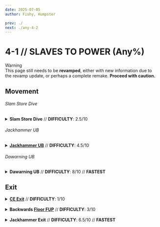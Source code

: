 ```yaml
---
date: 2025-07-05
author: Fishy, Humpster

prev: ./
next: ./any-4-2
---
```


# 4-1 // SLAVES TO POWER (Any%)

<div class="warning">
    <div class="warning-header">
        <i class="fa-solid fa-triangle-exclamation"></i>
        Warning
    </div>
    This page still needs to be <b>revamped</b>, either with new information due to the revamp update, or perhaps a complete remake. <b>Proceed with caution.</b>
</div>

## Movement

<div class="hidden-header">

###### Slam Store Dive

</div>

<details class="easy">
    <summary>
        <b>Slam Store Dive</b> // <b>DIFFICULTY</b>: 2.5/10
    </summary>
    <p>
     <a href="/speedrun-tech#dash-jump">Dash Jump</a> into the side wall of the starting room and <a href="/speedrun-tech#slam-storage">Slam store</a> off the wall. Use the wall jump from the slam store to then wall jump off of the opposite wall from the one used to perform the slam store.
    </p>
    <p>
        Land close to the center of the door and perform a <a href="/speedrun-tech#dives">Dive</a> towards the main building, aiming for breakable at the top of the roof.
    </p>
    <div class="tips">
        <div class="tips-header">
            <i class="fa-solid fa-circle-exclamation"></i>
            Note
        </div>
        Breakable is the cracked tile located on the ceiling right before the exit of the stage. Pictured below:
         <img
        class="image"
        src="https://i.imgur.com/DAbRBIk.png"
        width="735"
    ></img>
    </div>
    <p>
        Shortly after starting your dive, perform a <a href="/speedrun-tech#flick-ub">flick UB</a> aimed towards breakable. For potential additional speed, you can  <a href="/speedrun-tech#duck-boosting">duck boost</a> while flying towards breakable.
    </p>
    <p>
        Shoot breakable with any alternate variant of the pistol and slam into it.
    </p>
    <p>
        <video width="500" height="auto" loop controls muted>
        <source src="https://i.imgur.com/zcgbVrZ.mp4" type="video/mp4">
    </video>
    </p>
    <br/>
    <div class="warning">
        <div class="warning-header">
            <i class="fa-solid fa-circle-exclamation"></i>
            <a href="/speedrun-tech#ssj-super-slide-jump"> SSJ</a> Optimization
        </div>
        <p>
            Instead of instantly doing a <a href="/speedrun-tech#slam-storage">Slam Store</a> Dive, you can perform an <a href="/speedrun-tech#ssj-super-slide-jump">SSJ</a>. This allows you to get even more horizontal speed and save time. The SSJ Indicator is used to better demonstrate the use of SSJs in this run, please note that this indicator is <b>NOT</b> allowed for runs submitted to SRC.
        </p>
        <video width="500" height="auto" loop controls muted>
        <source src="https://i.imgur.com/A3pLLlp.mp4" type="video/mp4">
    </video>
        </div>

</details>

<div class="hidden-header">

###### Jackhammer UB

</div>

<details class="medium">
    <summary>
        <b><a href="/speedrun-tech#jackhammer-ub">Jackhammer UB</a></b> // <b>DIFFICULTY</b>: 4.5/10
    </summary>
    <p>
        With the alternate Core Eject shotgun equipped, shoot and quickly after freeze rocket at the center of the door aimed within the highlighted yellow area pictured below:
    </p>
    <p>
        <img
        class="image"
        src="https://i.imgur.com/0qqm6N2.png"
        width="200"
    ></img>
    </p>
    <p>
        Move right all the way until up against the wall and shoot another rocket (while still frozen) aimed at the same level as the previous.
        Unfreeze and Refreeze the rockets once they are close to the door, but there is still a slight gap. 
    </p>
    <p>
        Re-Center yourself to the door and with the Core Eject Jackhammer out, <b>hold</b> down primary fire and slide. Once you have passed the farthest rocket, do a 180 and perform a <a href="/speedrun-tech#jackhammer-ub">Jackhammer UB</a> on the two rockets.
    </p>
    <p>
        Once you have flown towards Breakable for a short period, perform a UB with the Jackhammer by looking opposite of the direction you want to go, shooting the core, and UBing. For potential additional speed, you can  <a href="/speedrun-tech#duck-boosting">duck boost</a> while flying towards breakable.
    </p>
    <p>
        Shoot breakable with any alternate variant of the pistol and slam into it.
    </p>
     <p>
         <video width="500" height="auto" loop controls muted>
        <source src="https://i.imgur.com/zmLQy4M.mp4" type="video/mp4">
        </video>
         </p>
    <div class="warning">
        <div class="warning-header">
            <i class="fa-solid fa-circle-exclamation"></i>
             Note
        </div>
        <b> 100 HP Variation </b>
        <p>
            Instead of instantly doing a regular UB for the second UB, you perform a <a href="/speedrun-tech#_35-hp-jackhammer-ub">35 HP Jackhammer UB</a>. This version of the start is recommended to only be used in FG categories where you would play on a difficulty with 100 HP, as it is slightly slower than a regular UB.
         </p>
         <p>
         <video width="500" height="auto" loop controls muted>
        <source src="https://i.imgur.com/I0lGd7d.mp4" type="video/mp4">
        </video>
         </p>
    </div>
</details>

<div class="hidden-header">

###### Dawarning UB

</div>

<details class="hard">
    <summary>
        <b>Dawarning UB</b> // <b>DIFFICULTY</b>: 8/10 // <b>FASTEST</b>
    </summary>
    <br/>
    <div class="caution">
        <div class="caution-header">
            <i class="fa-solid fa-circle-exclamation"></i>
            Note
        </div>
        This start can only be performed on harmless, and as such, it is recommended to only be used for <a href="/general-info#regular-terms">IL</a> speedruns.
    </div>
    <p>
        Put oil on the right wall and then aim first rocket towards the center of the black rectangle on the exit door. Shoot it and then freeze it right after,
        only allowing it to move a short distance away from yourself.
    </p>
    <p>
        Move a bit to the right and place a second rocket slighty diagonally down from the first while still frozen.
         Unfreeze and then Refreeze the rockets when they are close to the door.
    </p>
    <p>
       <a href="/speedrun-tech#slam-storage">Slam store</a> off the right wall and use the wall jump from it to get to the left wall on top of the curb where the oil was placed.
       Slide towards the center of the door and 180 towards the rockets and perform a <a href="/speedrun-tech#jackhammer-ub">jackhammer UB</a> off the 2 rockets.
    </p>
    <div class="caution">
        <div class="caution-header">
            <i class="fa-solid fa-bell"></i>
            Important
        </div>
        Make sure you continue to hold slide as you do the Jackhammer UB. This is to ensure that you are able to make it out of the entrance door without bonking it.
    </div>
    <br />
    <p>
       After a period of time, you will want to do your second UB. If your angle towards breakable is off angle, you can use this second UB to adjust your angle accordingly.
    </p>
    <p>
        It's <b>not possible</b> to have a consistent time to do your second UB. This is due to factors such as angle, initial UB speed, and <a href="/speedrun-tech#duck-boosting">duck boosting</a>. Deciding when to do your
        second UB will come down to intuition from playing the stage, and the amount you are willing to risk on Duck boost speed.
    </p>
    <p>
        During the period flying towards breakable, you can perform <a href="/speedrun-tech#duck-boosting">duck boosting</a> for either potential additional horizontal speed, or, if you are too high above breakable,
        Duck boost downwards to slighty move your position lower without losing speed.
    </p>
    <p>
    Break breakable using a Slab variant of any pistol and slam into it as early as possible.
    </p>
    <div class="caution">
        <div class="caution-header">
            <i class="fa-solid fa-lightbulb"></i>
            Tips
        </div>
        If duck boosting, you will want to shoot breakable as late as possible to squeeze out as many potential duck boosts as possible
    </div>
    <br/>
    <video width="500" height="auto" loop controls muted>
        <source src="https://i.imgur.com/tv9ehIJ.mp4" type="video/mp4">
    </video>
    
</details>


## Exit

<details class="easy">
    <summary>
        <b><a href="/speedrun-tech#ce-boost-exit">CE Exit</a></b> // <b>DIFFICULTY</b>: 1/10
    </summary>
    <p>
        <a href="/speedrun-tech#ce-boost-exit">CE Exit</a>.
    </p>
     <video width="500" height="auto" loop controls muted>
        <source src="https://i.imgur.com/tR5vX4r.mp4" type="video/mp4">
    </video> 
</details>

<br/>

<details class="easy">
    <summary>
        <b>Backwards <a href="/speedrun-tech#floor-fup">Floor FUP</a></b> // <b>DIFFICULTY</b>: 3/10
    </summary>
    <p>
        While slamming into breakable, do a 180 to face <b>away</b> from the exit door. Freeze the Freezeframe and perform <a href="/speedrun-tech#floor-fup">Floor FUP</a>.
    </p>
    <div class="tips">
        <div class="tips-header">
            <i class="fa-solid fa-circle-exclamation"></i>
            Tip
        </div>
            You want to perform your Floor FUP as parallel to yourself as you can to get the most horizontal speed as possible. Going too parallel can lead to you taking damage instead.
            Spend some time experimenting on the best angle!
         </div>
    <p>
        Turn around and use the Firestarter to place oil and <a href="/speedrun-tech#slide-jump">Slide Jump</a>. Slam into exit.
    </p>
    <video width="500" height="auto" loop controls muted>
        <source src="https://i.imgur.com/xQ3x8ll.mp4" type="video/mp4">
    </video>
</details>

<br/>

<details class="medium">
    <summary>
        <b>Jackhammer Exit</b> // <b>DIFFICULTY</b>: 6.5/10 // <b>FASTEST</b>
    </summary>
    <br/>
    <div class="warning">
        <div class="warning-header">
            <i class="fa-solid fa-triangle-exclamation"></i>
            Note
        </div>
            This exit can only be performed if you have above 50 HP.
        </div>
    <p>
    While slamming into breakable, do a 180 to face <b>away</b> from the exit door and freeze the Freezeframe rocket. Align with the center of the sliding doors yourself, <b> NOT JUST THE CROSSHAIR </b>, as pictured below:
    </p>
    <img
        class="image"
        src="https://i.imgur.com/O33e3m9.png"
        width="500"
    ></img>
    <p> Shoot the frozen rocket and back up towards the exit door. Using the Core Eject Jackhammer, perform a <a href="/speedrun-tech#jackhammer-ub">jackhammer UB</a> using the core and rocket. Do a 180 and use the Firestarter rocket launcher to place oil on the ground to preserve your speed. Slam into exit hole.
    </p>
    <div class="warning">
        <div class="warning-header">
            <i class="fa-solid fa-lightbulb"></i>
            Tips
        </div>
        The timing on this is really tight as the exit door starts to open as you enter breakable. As such, practicing getting the timing down is key in saving as much time as possible.
    </div>
    <br/>
    <video width="500" height="auto" loop controls muted>
        <source src="https://i.imgur.com/LqBSGHU.mp4" type="video/mp4">
    </video> 
</details>
